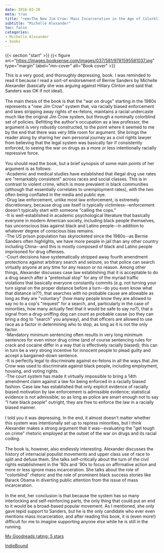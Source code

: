 ```yaml
---
date: 2016-03-20
meta: true
title: "<em>The New Jim Crow: Mass Incarceration in the Age of Colorblindness</em>"
subtitle: "Michelle Alexander"
toc: false
categories:
- Michelle Alexander
- books
---
```


{{< section "start" >}}
{{< figure src="https://images.booksense.com/images/037/581/9781595581037.jpg" type="margin" label="mn-cover" alt="Book cover" >}}

This is a very good, and thoroughly depressing, book. I was reminded to read it because I read a sort-of endorsement of Bernie Sanders by Michelle Alexander (basically she was arguing against Hillary Clinton and said that Sanders was OK if not ideal). <br /><br />The main thesis of the book is that the "war on drugs" starting in the 1980s represents a "new Jim Crow" system that, via racially biased enforcement and laws stripping away rights of ex-felons, maintains a racial undercaste much like the original Jim Crow system, but through a nominally colorblind set of policies. Befitting the author's occupation as a law professor, the argument is very robustly constructed, to the point where it seemed to me by the end that there was very little room for argument. She brings the reader along by sharing her own personal journey as a civil rights lawyer from believing that the legal system was basically fair if consistently enforced, to seeing the war on drugs as a more or less intentionally racially repressive force.<br /><br />You should read the book, but a brief synopsis of some main points of her argument is as follows:<br />-Academic and medical studies have established that illegal drug use rates are "remarkably consistent" across races and social classes. This is in contrast to violent crime, which is more prevalent in black communities (although that essentially correlates to unemployment rates), with the two often being conflated in the media and public eye.<br />-Drug law enforcement, unlike most law enforcement, is extremely discretionary, because drug use itself is typically victimless--enforcement doesn't typically start with someone "calling the cops."<br />-It is well-established in academic psychological literature that basically everyone in modern American society, including black people themselves, has unconscious bias against black and Latino people--in addition to whatever degree of conscious bias remains.<br />-The US prison population has skyrocketed since the 1980s--as Bernie Sanders often highlights, we have more people in jail than any other country including China--and this is mostly composed of black and Latino people imprisoned for drug offenses.<br />-Court decisions have systematically stripped away fourth amendment protections against arbitrary search and seizure, so that police can search virtually anyone at any time for any reason or no reason. Among other things, Alexander discusses case law establishing that it is acceptable to do a drug search after a "pretextual stop" for any of the myriad traffic violations that basically everyone constantly commits (e.g. not turning your turn signal on the proper distance before a turn--do you even know what that distance is??), that searches with no probable cause are allowable as long as they are "voluntary" (how many people know they are allowed to say no to a cop's "request" for a search, and, particularly in the case of minorities, how many actually feel that it would be safe to say no?), that a signal from a drug-sniffing dog can count as probable cause (so they can bring a dog to "search" you anyway), and that officers are allowed to use race as a factor in determining who to stop, as long as it is not the only factor.<br />-Mandatory minimum sentencing often results in very long minimum sentences for even minor drug crime (and of course sentencing rules for crack and cocaine differ in a way that is effectively racially biased); this can in turn be a very strong incentive for innocent people to plead guilty and accept a bargained-down sentence.<br />-It is perfectly legal to discriminate against ex-felons in all the ways that Jim Crow was used to discriminate against black people, including employment, housing, and voting rights. <br />-The court system has made it virtually impossible to bring a 14th amendment claim against a law for being enforced in a racially biased fashion. Case law has established that only explicit evidence of racially biased motivation by law enforcement is admissible evidence; statistical evidence is not admissible; so as long as police are smart enough not to say "I hate black people" outright, they are free to enforce the law in a racially biased manner.<br /><br />I told you it was depressing. In the end, it almost doesn't matter whether this system was intentionally set up to repress minorities, but I think Alexander makes a strong argument that it was--evaluating the "get tough on crime" rhetoric employed at the outset of the war on drugs and its racial coding.<br /><br />The book is, however, also endlessly interesting. Alexander discusses the history of interracial populist movements and upper class use of race to split and defuse them. She talks self-critically about the turn of the civil rights establishment in the '80s and '90s to focus on affirmative action and more or less ignore mass incarceration. She talks about the role of "colorblind" rhetoric and the role of prominent black success stories like Barack Obama in diverting public attention from the issue of mass incarceration. <br /><br />In the end, her conclusion is that because the system has so many interlocking and self-reinforcing parts, the only thing that could put an end to it would be a broad-based popular movement. As I mentioned, she only gave tepid support to Sanders, but he is the only candidate who ever even mentions mass incarceration, and after reading this book, it is (even more!) difficult for me to imagine supporting anyone else while he is still in the running.

[My Goodreads rating: 5 stars](https://www.goodreads.com/review/show/1578879795)  

[IndieBound](https://www.indiebound.org/book/9781595581037)
